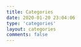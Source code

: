 ```yaml
---
title: Categories
date: 2020-01-20 23:04:06
type: 'categories'
layout: categories
comments: false
---
```

